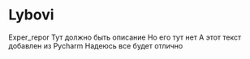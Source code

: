 # Lybovi
Exper_repor
Тут должно быть описание
Но его тут нет
А этот текст добавлен из Pycharm
Надеюсь все будет отлично
